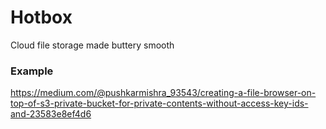 # Hotbox

Cloud file storage made buttery smooth



### Example 

https://medium.com/@pushkarmishra_93543/creating-a-file-browser-on-top-of-s3-private-bucket-for-private-contents-without-access-key-ids-and-23583e8ef4d6
